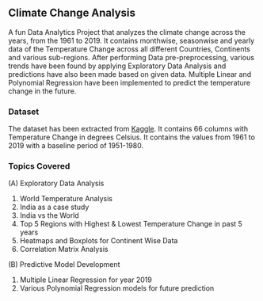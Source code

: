 ## Climate Change Analysis

A fun Data Analytics Project that analyzes the climate change across the years, from the 1961 to 2019. It contains monthwise, seasonwise and yearly data of the Temperature Change across all different Countries, Continents and various sub-regions. After performing Data pre-preprocessing, various trends have been found by applying Exploratory Data Analysis and predictions have also been made based on given data. Multiple Linear and Polynomial Regression have been implemented to predict the temperature change in the future. 

### Dataset

The dataset has been extracted from [Kaggle](https://www.kaggle.com/sevgisarac/temperature-change). It contains 66 columns with Temperature Change in degrees Celsius. It contains the values from 1961 to 2019 with a baseline period of 1951-1980.

### Topics Covered

(A) Exploratory Data Analysis

1. World Temperature Analysis
2. India as a case study
3. India vs the World
4. Top 5 Regions with Highest & Lowest Temperature Change in past 5 years
5. Heatmaps and Boxplots for Continent Wise Data
6. Correlation Matrix Analysis

(B) Predictive Model Development

1. Multiple Linear Regression for year 2019
2. Various Polynomial Regression models for future prediction
